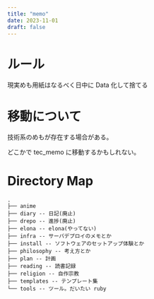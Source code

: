 ```yaml
---
title: "memo"
date: 2023-11-01
draft: false
---
```


# ルール

現実めも用紙はなるべく日中に Data 化して捨てる

# 移動について

技術系のめもが存在する場合がある。

どこかで tec_memo に移動するかもしれない。

# Directory Map

```
.
├── anime
├── diary -- 日記(廃止)
├── drepo -- 進捗(廃止)
├── elona -- elona(やってない)
├── infra -- サーバデプロイのメモとか
├── install -- ソフトウェアのセットアップ体験とか
├── philosophy -- 考え方とか
├── plan -- 計画
├── reading -- 読書記録
├── religion -- 自作宗教
├── templates -- テンプレート集
└── tools -- ツール。だいたい ruby
```
